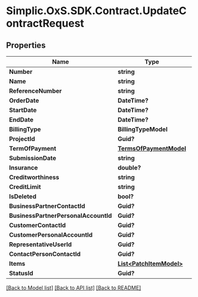 # Simplic.OxS.SDK.Contract.UpdateContractRequest

## Properties

Name | Type | Description | Notes
------------ | ------------- | ------------- | -------------
**Number** | **string** |  | [optional] 
**Name** | **string** |  | [optional] 
**ReferenceNumber** | **string** |  | [optional] 
**OrderDate** | **DateTime?** |  | [optional] 
**StartDate** | **DateTime?** |  | [optional] 
**EndDate** | **DateTime?** |  | [optional] 
**BillingType** | **BillingTypeModel** |  | [optional] 
**ProjectId** | **Guid?** |  | [optional] 
**TermOfPayment** | [**TermsOfPaymentModel**](TermsOfPaymentModel.md) |  | [optional] 
**SubmissionDate** | **string** |  | [optional] 
**Insurance** | **double?** |  | [optional] 
**Creditworthiness** | **string** |  | [optional] 
**CreditLimit** | **string** |  | [optional] 
**IsDeleted** | **bool?** |  | [optional] 
**BusinessPartnerContactId** | **Guid?** |  | [optional] 
**BusinessPartnerPersonalAccountId** | **Guid?** |  | [optional] 
**CustomerContactId** | **Guid?** |  | [optional] 
**CustomerPersonalAccountId** | **Guid?** |  | [optional] 
**RepresentativeUserId** | **Guid?** |  | [optional] 
**ContactPersonContactId** | **Guid?** |  | [optional] 
**Items** | [**List&lt;PatchItemModel&gt;**](PatchItemModel.md) |  | [optional] 
**StatusId** | **Guid?** |  | [optional] 

[[Back to Model list]](../README.md#documentation-for-models) [[Back to API list]](../README.md#documentation-for-api-endpoints) [[Back to README]](../README.md)

